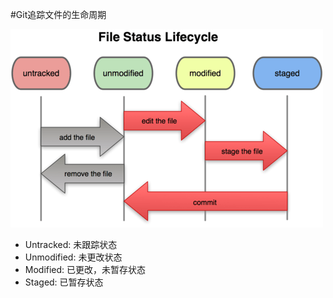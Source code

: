 #Git追踪文件的生命周期

![image][1]
*   Untracked: 未跟踪状态
*   Unmodified: 未更改状态
*   Modified: 已更改，未暂存状态
*   Staged: 已暂存状态

[1]: src/18333fig0201-tn%20(1).png
